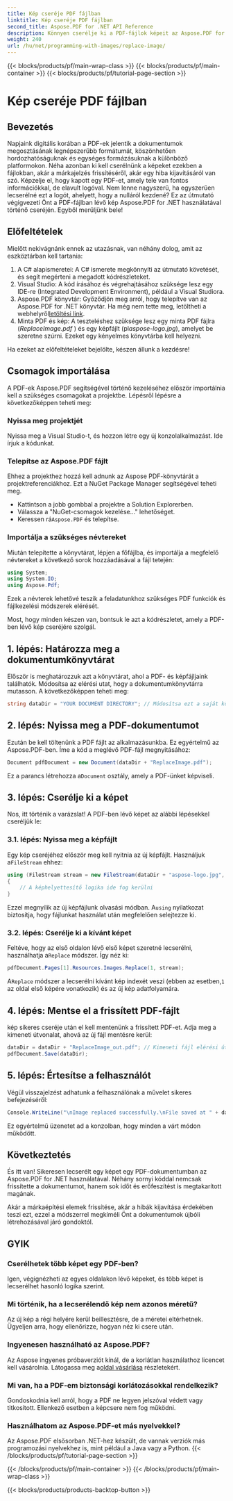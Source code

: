 ```yaml
---
title: Kép cseréje PDF fájlban
linktitle: Kép cseréje PDF fájlban
second_title: Aspose.PDF for .NET API Reference
description: Könnyen cserélje ki a PDF-fájlok képeit az Aspose.PDF for .NET segítségével. Kövesse ezt az útmutatót a lépésenkénti utasításokért, és javítsa PDF-kezelési készségeit.
weight: 240
url: /hu/net/programming-with-images/replace-image/
---
```


{{< blocks/products/pf/main-wrap-class >}}
{{< blocks/products/pf/main-container >}}
{{< blocks/products/pf/tutorial-page-section >}}

# Kép cseréje PDF fájlban

## Bevezetés

Napjaink digitális korában a PDF-ek jelentik a dokumentumok megosztásának legnépszerűbb formátumát, köszönhetően hordozhatóságuknak és egységes formázásuknak a különböző platformokon. Néha azonban ki kell cserélnünk a képeket ezekben a fájlokban, akár a márkajelzés frissítéséről, akár egy hiba kijavításáról van szó. Képzelje el, hogy kapott egy PDF-et, amely tele van fontos információkkal, de elavult logóval. Nem lenne nagyszerű, ha egyszerűen lecserélné ezt a logót, ahelyett, hogy a nulláról kezdené? Ez az útmutató végigvezeti Önt a PDF-fájlban lévő kép Aspose.PDF for .NET használatával történő cseréjén. Egyből merüljünk bele!

## Előfeltételek

Mielőtt nekivágnánk ennek az utazásnak, van néhány dolog, amit az eszköztárban kell tartania:

1. A C# alapismeretei: A C# ismerete megkönnyíti az útmutató követését, és segít megérteni a megadott kódrészleteket.
2. Visual Studio: A kód írásához és végrehajtásához szüksége lesz egy IDE-re (Integrated Development Environment), például a Visual Studiora.
3.  Aspose.PDF könyvtár: Győződjön meg arról, hogy telepítve van az Aspose.PDF for .NET könyvtár. Ha még nem tette meg, letöltheti a webhelyről[letöltési link](https://releases.aspose.com/pdf/net/).
4. Minta PDF és kép: A teszteléshez szüksége lesz egy minta PDF fájlra (*ReplaceImage.pdf* ) és egy képfájlt (pl*aspose-logo.jpg*), amelyet be szeretne szúrni. Ezeket egy kényelmes könyvtárba kell helyezni.

Ha ezeket az előfeltételeket bejelölte, készen állunk a kezdésre! 

## Csomagok importálása

A PDF-ek Aspose.PDF segítségével történő kezeléséhez először importálnia kell a szükséges csomagokat a projektbe. Lépésről lépésre a következőképpen teheti meg:

### Nyissa meg projektjét

Nyissa meg a Visual Studio-t, és hozzon létre egy új konzolalkalmazást. Ide írjuk a kódunkat.

### Telepítse az Aspose.PDF fájlt

Ehhez a projekthez hozzá kell adnunk az Aspose PDF-könyvtárát a projektreferenciákhoz. Ezt a NuGet Package Manager segítségével teheti meg. 

- Kattintson a jobb gombbal a projektre a Solution Explorerben.
- Válassza a "NuGet-csomagok kezelése..." lehetőséget.
-  Keressen rá`Aspose.PDF` és telepítse.

### Importálja a szükséges névtereket 

Miután telepítette a könyvtárat, lépjen a főfájlba, és importálja a megfelelő névtereket a következő sorok hozzáadásával a fájl tetején:

```csharp
using System;
using System.IO;
using Aspose.Pdf;
```

Ezek a névterek lehetővé teszik a feladatunkhoz szükséges PDF funkciók és fájlkezelési módszerek elérését.

Most, hogy minden készen van, bontsuk le azt a kódrészletet, amely a PDF-ben lévő kép cseréjére szolgál. 

## 1. lépés: Határozza meg a dokumentumkönyvtárat

Először is meghatározzuk azt a könyvtárat, ahol a PDF- és képfájljaink találhatók. Módosítsa az elérési utat, hogy a dokumentumkönyvtárra mutasson. A következőképpen teheti meg:

```csharp
string dataDir = "YOUR DOCUMENT DIRECTORY"; // Módosítsa ezt a saját könyvtárára
```

## 2. lépés: Nyissa meg a PDF-dokumentumot

Ezután be kell töltenünk a PDF fájlt az alkalmazásunkba. Ez egyértelmű az Aspose.PDF-ben. Íme a kód a meglévő PDF-fájl megnyitásához:

```csharp
Document pdfDocument = new Document(dataDir + "ReplaceImage.pdf");
```

 Ez a parancs létrehozza a`Document` osztály, amely a PDF-ünket képviseli.

## 3. lépés: Cserélje ki a képet

Nos, itt történik a varázslat! A PDF-ben lévő képet az alábbi lépésekkel cseréljük le:

### 3.1. lépés: Nyissa meg a képfájlt

 Egy kép cseréjéhez először meg kell nyitnia az új képfájlt. Használjuk a`FileStream` ehhez:

```csharp
using (FileStream stream = new FileStream(dataDir + "aspose-logo.jpg", FileMode.Open))
{
    // A képhelyettesítő logika ide fog kerülni
}
```

 Ezzel megnyílik az új képfájlunk olvasási módban. A`using` nyilatkozat biztosítja, hogy fájlunkat használat után megfelelően selejtezze ki.

### 3.2. lépés: Cserélje ki a kívánt képet

 Feltéve, hogy az első oldalon lévő első képet szeretné lecserélni, használhatja a`Replace` módszer. Így néz ki:

```csharp
pdfDocument.Pages[1].Resources.Images.Replace(1, stream);
```

 A`Replace` módszer a lecserélni kívánt kép indexét veszi (ebben az esetben,`1` az oldal első képére vonatkozik) és az új kép adatfolyamára.

## 4. lépés: Mentse el a frissített PDF-fájlt

kép sikeres cseréje után el kell mentenünk a frissített PDF-et. Adja meg a kimeneti útvonalat, ahová az új fájl mentésre kerül:

```csharp
dataDir = dataDir + "ReplaceImage_out.pdf"; // Kimeneti fájl elérési útja
pdfDocument.Save(dataDir);
```

## 5. lépés: Értesítse a felhasználót

Végül visszajelzést adhatunk a felhasználónak a művelet sikeres befejezéséről:

```csharp
Console.WriteLine("\nImage replaced successfully.\nFile saved at " + dataDir);
```

Ez egyértelmű üzenetet ad a konzolban, hogy minden a várt módon működött.

## Következtetés

És itt van! Sikeresen lecserélt egy képet egy PDF-dokumentumban az Aspose.PDF for .NET használatával. Néhány sornyi kóddal nemcsak frissítette a dokumentumot, hanem sok időt és erőfeszítést is megtakarított magának. 

Akár a márkaépítési elemek frissítése, akár a hibák kijavítása érdekében teszi ezt, ezzel a módszerrel megkíméli Önt a dokumentumok újbóli létrehozásával járó gondoktól.

## GYIK

### Cserélhetek több képet egy PDF-ben?
Igen, végignézheti az egyes oldalakon lévő képeket, és több képet is lecserélhet hasonló logika szerint.

### Mi történik, ha a lecserélendő kép nem azonos méretű?
Az új kép a régi helyére kerül beillesztésre, de a méretei eltérhetnek. Ügyeljen arra, hogy ellenőrizze, hogyan néz ki csere után.

### Ingyenesen használható az Aspose.PDF?
 Az Aspose ingyenes próbaverziót kínál, de a korlátlan használathoz licencet kell vásárolnia. Látogassa meg a[oldal vásárlása](https://purchase.aspose.com/buy) részletekért.

### Mi van, ha a PDF-em biztonsági korlátozásokkal rendelkezik?
Gondoskodnia kell arról, hogy a PDF ne legyen jelszóval védett vagy titkosított. Ellenkező esetben a képcsere nem fog működni.

### Használhatom az Aspose.PDF-et más nyelvekkel?
Az Aspose.PDF elsősorban .NET-hez készült, de vannak verziók más programozási nyelvekhez is, mint például a Java vagy a Python.
{{< /blocks/products/pf/tutorial-page-section >}}

{{< /blocks/products/pf/main-container >}}
{{< /blocks/products/pf/main-wrap-class >}}

{{< blocks/products/products-backtop-button >}}

